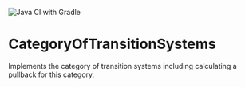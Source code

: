 ![Java CI with Gradle](https://github.com/timKraeuter/CategoryOfTransitionSystems/workflows/Java%20CI%20with%20Gradle/badge.svg)
# CategoryOfTransitionSystems
Implements the category of transition systems including calculating a pullback for this category.
